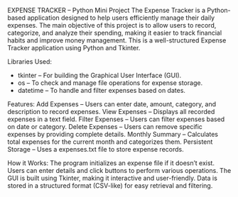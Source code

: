 EXPENSE TRACKER – Python Mini Project
The Expense Tracker is a Python-based application designed to help users efficiently manage their daily expenses. 
The main objective of this project is to allow users to record, categorize, and analyze their spending, making it easier to track financial habits and improve money management.
This is a well-structured Expense Tracker application using Python and Tkinter.

Libraries Used:
* tkinter – For building the Graphical User Interface (GUI).
* os – To check and manage file operations for expense storage.
* datetime – To handle and filter expenses based on dates.

Features:
Add Expenses – Users can enter date, amount, category, and description to record expenses.
View Expenses – Displays all recorded expenses in a text field.
Filter Expenses – Users can filter expenses based on date or category.
Delete Expenses – Users can remove specific expenses by providing complete details.
Monthly Summary – Calculates total expenses for the current month and categorizes them.
Persistent Storage – Uses a expenses.txt file to store expense records.

How it Works:
The program initializes an expense file if it doesn’t exist.
Users can enter details and click buttons to perform various operations.
The GUI is built using Tkinter, making it interactive and user-friendly.
Data is stored in a structured format (CSV-like) for easy retrieval and filtering.
